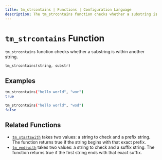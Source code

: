 ```yaml
---
title: tm_strcontains | Functions | Configuration Language
description: The tm_strcontains function checks whether a substring is within another string.
---
```


# `tm_strcontains` Function

`tm_strcontains` function checks whether a substring is within another string.

```
tm_strcontains(string, substr)
```

## Examples

```sh
tm_strcontains("hello world", "wor")
true

tm_strcontains("hello world", "wod")
false
```

## Related Functions

* [`tm_startswith`](./tm_startswith.md) takes two values: a string to check and a prefix string. The function returns true if the string begins with that exact prefix.
* [`tm_endswith`](./tm_endswith.md) takes two values: a string to check and a suffix string. The function returns true if the first string ends with that exact suffix.
